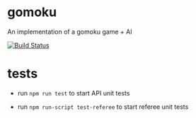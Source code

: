 # gomoku
An implementation of a gomoku game + AI

[![Build Status](https://travis-ci.org/4rzael/gomoku.svg?branch=master)](https://travis-ci.org/4rzael/gomoku)

# tests

* run `npm run test` to start API unit tests

* run `npm run-script test-referee` to start referee unit tests
